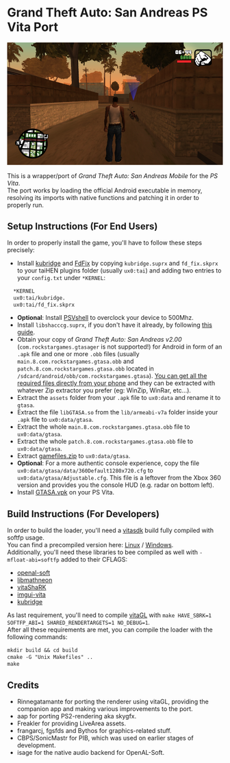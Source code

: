 # Grand Theft Auto: San Andreas PS Vita Port

<p align="center"><img src="./screenshots/game.png"></p>

This is a wrapper/port of *Grand Theft Auto: San Andreas Mobile* for the *PS Vita*.  
The port works by loading the official Android executable in memory, resolving its imports with native functions and patching it in order to properly run.

## Setup Instructions (For End Users)
In order to properly install the game, you'll have to follow these steps precisely:
* Install [kubridge](https://github.com/TheOfficialFloW/kubridge/releases/) and [FdFix](https://github.com/TheOfficialFloW/FdFix/releases/) by copying `kubridge.suprx` and `fd_fix.skprx` to your taiHEN plugins folder (usually `ux0:tai`) and adding two entries to your `config.txt` under `*KERNEL`:
  
```
  *KERNEL
  ux0:tai/kubridge.
  ux0:tai/fd_fix.skprx
```

* **Optional**: Install [PSVshell](https://github.com/Electry/PSVshell/releases) to overclock your device to 500Mhz.
* Install `libshacccg.suprx`, if you don't have it already, by following [this guide](https://samilops2.gitbook.io/vita-troubleshooting-guide/shader-compiler/extract-libshacccg.suprx).
* Obtain your copy of *Grand Theft Auto: San Andreas v2.00* (`com.rockstargames.gtasager` is not supported!) for Android in form of an `.apk` file and one or more `.obb` files (usually `main.8.com.rockstargames.gtasa.obb` and `patch.8.com.rockstargames.gtasa.obb` located in `/sdcard/android/obb/com.rockstargames.gtasa`). [You can get all the required files directly from your phone](https://stackoverflow.com/questions/11012976/how-do-i-get-the-apk-of-an-installed-app-without-root-access) and they can be extracted with whatever Zip extractor you prefer (eg: WinZip, WinRar, etc...).
* Extract the `assets` folder from your `.apk` file to `ux0:data` and rename it to `gtasa`.
* Extract the file `libGTASA.so` from the `lib/armeabi-v7a` folder inside your `.apk` file to `ux0:data/gtasa`.
* Extract the whole `main.8.com.rockstargames.gtasa.obb` file to `ux0:data/gtasa`.
* Extract the whole `patch.8.com.rockstargames.gtasa.obb` file to `ux0:data/gtasa`.
* Extract [gamefiles.zip](https://github.com/TheOfficialFloW/gtasa_vita/releases/download/v1.0/gamefiles.zip) to `ux0:data/gtasa`.
* **Optional**: For a more authentic console experience, copy the file `ux0:data/gtasa/data/360Default1280x720.cfg` to `ux0:data/gtasa/Adjustable.cfg`. This file is a leftover from the Xbox 360 version and provides you the console HUD (e.g. radar on bottom left).
* Install [GTASA.vpk](https://github.com/TheOfficialFloW/gtasa_vita/releases/download/v1.0/GTASA.vpk) on your PS Vita.

## Build Instructions (For Developers)
In order to build the loader, you'll need a [vitasdk](https://github.com/vitasdk) build fully compiled with softfp usage.  
You can find a precompiled version here: [Linux](https://github.com/vitasdk/buildscripts/suites/1824103476/artifacts/35161735) / [Windows](https://github.com/vitasdk/buildscripts/suites/1836262288/artifacts/35501612).  
Additionally, you'll need these libraries to bee compiled as well with `-mfloat-abi=softfp` added to their CFLAGS:

* [openal-soft](https://github.com/isage/openal-soft/tree/vita-1.19.1)
* [libmathneon](https://github.com/Rinnegatamante/math-neon)
* [vitaShaRK](https://github.com/Rinnegatamante/vitaShaRK)
* [imgui-vita](https://github.com/Rinnegatamante/imgui-vita)
* [kubridge](https://github.com/TheOfficialFloW/kubridge)

As last requirement, you'll need to compile [vitaGL](https://github.com/Rinnegatamante/vitaGL) with `make HAVE_SBRK=1 SOFTFP_ABI=1 SHARED_RENDERTARGETS=1 NO_DEBUG=1`.  
After all these requirements are met, you can compile the loader with the following commands:

```
mkdir build && cd build
cmake -G "Unix Makefiles" ..
make
```

## Credits

- Rinnegatamante for porting the renderer using vitaGL, providing the companion app and making various improvements to the port.
- aap for porting PS2-rendering aka skygfx.
- Freakler for providing LiveArea assets.
- frangarcj, fgsfds and Bythos for graphics-related stuff.
- CBPS/SonicMastr for PIB, which was used on earlier stages of development.
- isage for the native audio backend for OpenAL-Soft.

